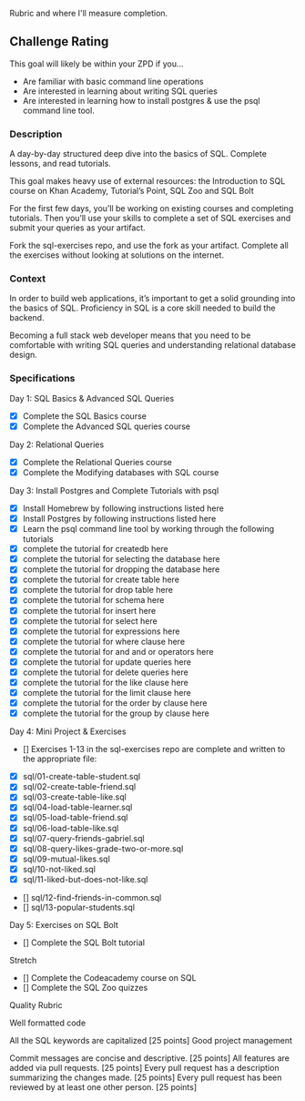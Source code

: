 Rubric and where I'll measure completion.

## Challenge Rating

This goal will likely be within your ZPD if you…

- Are familiar with basic command line operations
- Are interested in learning about writing SQL queries
- Are interested in learning how to install postgres & use the psql command line tool.

### Description

A day-by-day structured deep dive into the basics of SQL. Complete lessons, and read tutorials.

This goal makes heavy use of external resources: the Introduction to SQL course on Khan Academy, Tutorial’s Point, SQL Zoo and SQL Bolt

For the first few days, you’ll be working on existing courses and completing tutorials. Then you’ll use your skills to complete a set of SQL exercises and submit your queries as your artifact.

Fork the sql-exercises repo, and use the fork as your artifact. Complete all the exercises without looking at solutions on the internet.

### Context

In order to build web applications, it’s important to get a solid grounding into the basics of SQL. Proficiency in SQL is a core skill needed to build the backend.

Becoming a full stack web developer means that you need to be comfortable with writing SQL queries and understanding relational database design.

### Specifications

Day 1: SQL Basics & Advanced SQL Queries

 - [x] Complete the SQL Basics course
 - [x] Complete the Advanced SQL queries course

Day 2: Relational Queries

 - [x] Complete the Relational Queries course
 - [x] Complete the Modifying databases with SQL course

Day 3: Install Postgres and Complete Tutorials with psql

 - [x] Install Homebrew by following instructions listed here
 - [x] Install Postgres by following instructions listed here
 - [x] Learn the psql command line tool by working through the following tutorials
 - [x] complete the tutorial for createdb here
 - [x] complete the tutorial for selecting the database here
 - [x] complete the tutorial for dropping the database here
 - [x] complete the tutorial for create table here
 - [x] complete the tutorial for drop table here
 - [x] complete the tutorial for schema here
 - [x] complete the tutorial for insert here
 - [x] complete the tutorial for select here
 - [x] complete the tutorial for expressions here
 - [x] complete the tutorial for where clause here
 - [x] complete the tutorial for and and or operators here
 - [x] complete the tutorial for update queries here
 - [x] complete the tutorial for delete queries here
 - [x] complete the tutorial for the like clause here
 - [x] complete the tutorial for the limit clause here
 - [x] complete the tutorial for the order by clause here
 - [x] complete the tutorial for the group by clause here

Day 4: Mini Project & Exercises

 - [] Exercises 1-13 in the sql-exercises repo are complete and written to the appropriate file:
 - [x] sql/01-create-table-student.sql
 - [x] sql/02-create-table-friend.sql
 - [x] sql/03-create-table-like.sql
 - [x] sql/04-load-table-learner.sql
 - [x] sql/05-load-table-friend.sql
 - [x] sql/06-load-table-like.sql
 - [x] sql/07-query-friends-gabriel.sql
 - [x] sql/08-query-likes-grade-two-or-more.sql
 - [x] sql/09-mutual-likes.sql
 - [x] sql/10-not-liked.sql
 - [x] sql/11-liked-but-does-not-like.sql
 - [] sql/12-find-friends-in-common.sql
 - [] sql/13-popular-students.sql

Day 5: Exercises on SQL Bolt

 - [] Complete the SQL Bolt tutorial

Stretch

 - [] Complete the Codeacademy course on SQL
 - [] Complete the SQL Zoo quizzes

Quality Rubric

Well formatted code

All the SQL keywords are capitalized [25 points]
Good project management

Commit messages are concise and descriptive. [25 points]
All features are added via pull requests. [25 points]
Every pull request has a description summarizing the changes made. [25 points]
Every pull request has been reviewed by at least one other person. [25 points]
